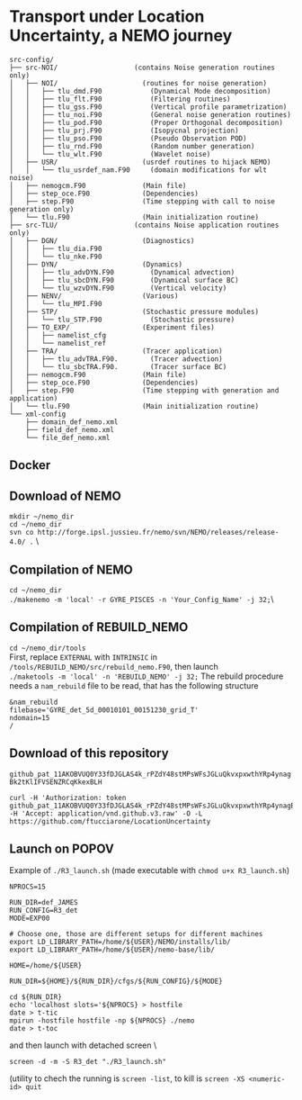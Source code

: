 # Transport under Location Uncertainty, a NEMO journey
```
src-config/
├── src-NOI/                   (contains Noise generation routines only)
│   ├── NOI/                     (routines for noise generation)
│   │   ├── tlu_dmd.F90            (Dynamical Mode decomposition)
│   │   ├── tlu_flt.F90            (Filtering routines)
│   │   ├── tlu_gss.F90            (Vertical profile parametrization)
│   │   ├── tlu_noi.F90            (General noise generation routines)
│   │   ├── tlu_pod.F90            (Proper Orthogonal decomposition)
│   │   ├── tlu_prj.F90            (Isopycnal projection)
│   │   ├── tlu_pso.F90            (Pseudo Observation POD)
│   │   ├── tlu_rnd.F90            (Random number generation)
│   │   └── tlu_wlt.F90            (Wavelet noise)
│   ├── USR/                     (usrdef routines to hijack NEMO)
│   │   └── tlu_usrdef_nam.F90     (domain modifications for wlt noise)
│   ├── nemogcm.F90              (Main file)
│   ├── step_oce.F90             (Dependencies)
│   ├── step.F90                 (Time stepping with call to noise generation only)
│   └── tlu.F90                  (Main initialization routine)
├── src-TLU/                   (contains Noise application routines only)
│   ├── DGN/                     (Diagnostics)
│   │   ├── tlu_dia.F90
│   │   └── tlu_nke.F90
│   ├── DYN/                     (Dynamics) 
│   │   ├── tlu_advDYN.F90         (Dynamical advection)
│   │   ├── tlu_sbcDYN.F90         (Dynamical surface BC)
│   │   └── tlu_wzvDYN.F90         (Vertical velocity)
│   ├── NENV/                    (Various)
│   │   └── tlu_MPI.F90
│   ├── STP/                     (Stochastic pressure modules)
│   │   └── tlu_STP.F90            (Stochastic pressure)
│   ├── TO_EXP/                  (Experiment files)
│   │   ├── namelist_cfg
│   │   └── namelist_ref
│   ├── TRA/                     (Tracer application)
│   │   ├── tlu_advTRA.F90.        (Tracer advection)
│   │   └── tlu_sbcTRA.F90.        (Tracer surface BC)
│   ├── nemogcm.F90              (Main file)
│   ├── step_oce.F90             (Dependencies)
│   ├── step.F90                 (Time stepping with generation and application)
│   └── tlu.F90                  (Main initialization routine)
└── xml-config
    ├── domain_def_nemo.xml
    ├── field_def_nemo.xml
    └── file_def_nemo.xml
```
## Docker

## Download of NEMO
`mkdir ~/nemo_dir` \
`cd ~/nemo_dir` \
`svn co http://forge.ipsl.jussieu.fr/nemo/svn/NEMO/releases/release-4.0/ .` \

## Compilation of NEMO
`cd ~/nemo_dir` \
`./makenemo -m 'local' -r GYRE_PISCES -n 'Your_Config_Name' -j 32;`\

## Compilation of REBUILD_NEMO
`cd ~/nemo_dir/tools` \
First, replace `EXTERNAL` with `INTRINSIC` in `/tools/REBUILD_NEMO/src/rebuild_nemo.F90`, then launch \
`./maketools -m 'local' -n 'REBUILD_NEMO' -j 32;`
The rebuild procedure needs a `nam_rebuild` file to be read, that has the following structure
```
&nam_rebuild
filebase='GYRE_det_5d_00010101_00151230_grid_T'
ndomain=15
/
```


## Download of this repository
`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`

```
curl -H 'Authorization: token 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' -H 'Accept: application/vnd.github.v3.raw' -O -L https://github.com/ftucciarone/LocationUncertainty
```

## Launch on POPOV
Example of `./R3_launch.sh` (made executable with `chmod u+x R3_launch.sh`)
```
NPROCS=15

RUN_DIR=def_JAMES
RUN_CONFIG=R3_det
MODE=EXP00

# Choose one, those are different setups for different machines
export LD_LIBRARY_PATH=/home/${USER}/NEMO/installs/lib/
export LD_LIBRARY_PATH=/home/${USER}/nemo-base/lib/

HOME=/home/${USER}

RUN_DIR=${HOME}/${RUN_DIR}/cfgs/${RUN_CONFIG}/${MODE}

cd ${RUN_DIR}
echo 'localhost slots='${NPROCS} > hostfile
date > t-tic
mpirun -hostfile hostfile -np ${NPROCS} ./nemo
date > t-toc
```
and then launch with detached screen \
```
screen -d -m -S R3_det "./R3_launch.sh"
```
(utility to chech the running is `screen -list`, to kill is `screen -XS <numeric-id> quit`
